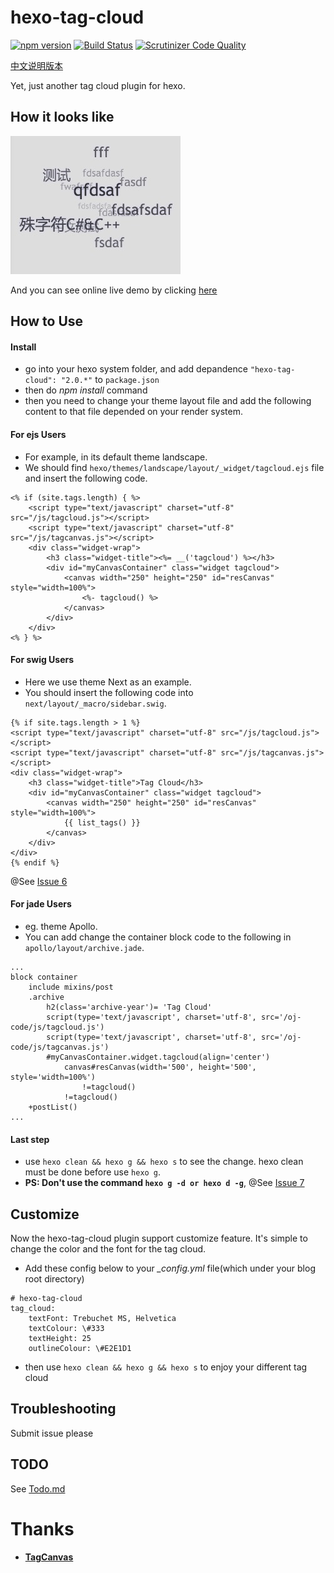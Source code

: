 # hexo-tag-cloud

[![npm version](https://badge.fury.io/js/hexo-tag-cloud.svg)](https://badge.fury.io/js/hexo-tag-cloud)
[![Build Status](https://scrutinizer-ci.com/g/MikeCoder/hexo-tag-cloud/badges/build.png?b=master)](https://scrutinizer-ci.com/g/MikeCoder/hexo-tag-cloud/build-status/master)
[![Scrutinizer Code Quality](https://scrutinizer-ci.com/g/MikeCoder/hexo-tag-cloud/badges/quality-score.png?b=master)](https://scrutinizer-ci.com/g/MikeCoder/hexo-tag-cloud/?branch=master)

[中文说明版本](https://github.com/MikeCoder/hexo-tag-cloud/blob/master/README.ZH.md)

Yet, just another tag cloud plugin for hexo.

## How it looks like
![TagCloud](./img/example.jpg)

And you can see online live demo by clicking [here](https://mikecoder.github.io/oj-code/archives/)

## How to Use

#### Install
+ go into your hexo system folder, and add depandence `"hexo-tag-cloud": "2.0.*"` to `package.json`
+ then do *npm install* command
+ then you need to change your theme layout file and add the following content to that file depended on your render system.

#### For ejs Users
+ For example, in its default theme landscape.
+ We should find `hexo/themes/landscape/layout/_widget/tagcloud.ejs` file and insert the following code.
```
<% if (site.tags.length) { %>
    <script type="text/javascript" charset="utf-8" src="/js/tagcloud.js"></script>
    <script type="text/javascript" charset="utf-8" src="/js/tagcanvas.js"></script>
    <div class="widget-wrap">
        <h3 class="widget-title"><%= __('tagcloud') %></h3>
        <div id="myCanvasContainer" class="widget tagcloud">
            <canvas width="250" height="250" id="resCanvas" style="width=100%">
                <%- tagcloud() %>
            </canvas>
        </div>
    </div>
<% } %>
```

#### For swig Users
+ Here we use theme Next as an example.
+ You should insert the following code into `next/layout/_macro/sidebar.swig`.
```
{% if site.tags.length > 1 %}
<script type="text/javascript" charset="utf-8" src="/js/tagcloud.js"></script>
<script type="text/javascript" charset="utf-8" src="/js/tagcanvas.js"></script>
<div class="widget-wrap">
    <h3 class="widget-title">Tag Cloud</h3>
    <div id="myCanvasContainer" class="widget tagcloud">
        <canvas width="250" height="250" id="resCanvas" style="width=100%">
            {{ list_tags() }}
        </canvas>
    </div>
</div>
{% endif %}
```
@See [Issue 6](https://github.com/MikeCoder/hexo-tag-cloud/issues/6)


#### For jade Users
+ eg. theme Apollo.
+ You can add change the container block code to the following in `apollo/layout/archive.jade`.
```
...
block container
    include mixins/post
    .archive
        h2(class='archive-year')= 'Tag Cloud'
        script(type='text/javascript', charset='utf-8', src='/oj-code/js/tagcloud.js')
        script(type='text/javascript', charset='utf-8', src='/oj-code/js/tagcanvas.js')
        #myCanvasContainer.widget.tagcloud(align='center')
            canvas#resCanvas(width='500', height='500', style='width=100%')
                !=tagcloud()
            !=tagcloud()
    +postList()
...
```


#### Last step
+ use `hexo clean && hexo g && hexo s` to see the change. hexo clean must be done before use `hexo g`.
+ **PS: Don't use the command `hexo g -d or hexo d -g`**, @See [Issue 7](https://github.com/MikeCoder/hexo-tag-cloud/issues/7)

## Customize
Now the hexo-tag-cloud plugin support customize feature. It's simple to change the color and the font for the tag cloud.

+ Add these config below to your *_config.yml* file(which under your blog root directory)
```
# hexo-tag-cloud
tag_cloud:
    textFont: Trebuchet MS, Helvetica
    textColour: \#333
    textHeight: 25
    outlineColour: \#E2E1D1
```
+ then use `hexo clean && hexo g && hexo s` to enjoy your different tag cloud

## Troubleshooting
Submit issue please

## TODO
See [Todo.md](./TODO.md)

# Thanks
+ **[TagCanvas](http://www.goat1000.com/tagcanvas.php)**
